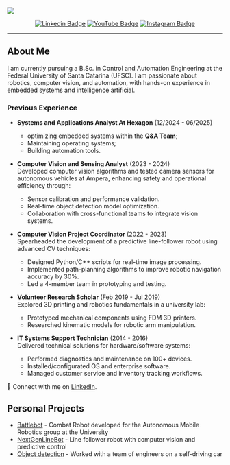 <a href="https://sightytics.com/">
    <img src="https://github.com/santoguiia/santoguiia/assets/44483048/52df2bac-68b5-46a3-87c2-e38a75bfc83d">
</a>

<div align="center" dir="auto">
<p dir="auto"><a href="https://www.linkedin.com/in/santoguiia/" rel="nofollow"><img src="https://camo.githubusercontent.com/63cb2d08dfba7c05012eb640d768bec0ff79cd6fc36dd10c28b2887b4c320640/68747470733a2f2f696d672e736869656c64732e696f2f62616467652f4c696e6b6564496e2d3030373742353f7374796c653d666c61742d737175617265266c6f676f3d4c696e6b6564696e266c6f676f436f6c6f723d7768697465266c696e6b3d68747470733a2f2f7777772e6c696e6b6564696e2e636f6d2f696e2f6361726c6f732d6d656c6f2d646174612d736369656e63652f" alt="Linkedin Badge" data-canonical-src="https://img.shields.io/badge/LinkedIn-0077B5?style=flat-square&amp;logo=Linkedin&amp;logoColor=white&amp;link=https://www.linkedin.com/in/santoguiia/" style="max-width: 100%;"></a>
<a href="https://www.youtube.com/@santoguiia" rel="nofollow"><img src="https://camo.githubusercontent.com/1460be99b5bbd0e44923dd9f40b3b81ee277fbb944113c91be450d30103ee816/68747470733a2f2f696d672e736869656c64732e696f2f62616467652f596f75547562652d4646303030303f7374796c653d666c61742d737175617265266c6f676f3d796f7574756265266c6f676f436f6c6f723d7768697465" alt="YouTube Badge" data-canonical-src="https://img.shields.io/badge/YouTube-FF0000?style=flat-square&amp;logo=youtube&amp;logoColor=white" style="max-width: 100%;"></a>
<a href="https://www.instagram.com/santoguiia" rel="nofollow"><img src="https://camo.githubusercontent.com/1033d27317e49931d4f25e35f3737b7f3f51e7c4de85e6964db64a1c4d3f239c/68747470733a2f2f696d672e736869656c64732e696f2f62616467652f496e7374616772616d2d4534343035463f7374796c653d666c61742d737175617265266c6f676f3d696e7374616772616d266c6f676f436f6c6f723d7768697465" alt="Instagram Badge" data-canonical-src="https://img.shields.io/badge/Instagram-E4405F?style=flat-square&amp;logo=instagram&amp;logoColor=white" style="max-width: 100%;"></a>
</div>

<hr>

## About Me  
I am currently pursuing a B.Sc. in Control and Automation Engineering at the Federal University of Santa Catarina (UFSC). I am passionate about robotics, computer vision, and automation, with hands-on experience in embedded systems and intelligence artificial.


### Previous Experience  
- **Systems and Applications Analyst At Hexagon** (12/2024 - 06/2025)
    - optimizing embedded systems within the **Q&A Team**;
    - Maintaining operating systems;
    - Building automation tools.

- **Computer Vision and Sensing Analyst** (2023 - 2024)  
  Developed computer vision algorithms and tested camera sensors for autonomous vehicles at Ampera, enhancing safety and operational efficiency through:  
  - Sensor calibration and performance validation.  
  - Real-time object detection model optimization.  
  - Collaboration with cross-functional teams to integrate vision systems.  

- **Computer Vision Project Coordinator** (2022 - 2023)  
  Spearheaded the development of a predictive line-follower robot using advanced CV techniques:  
  - Designed Python/C++ scripts for real-time image processing.  
  - Implemented path-planning algorithms to improve robotic navigation accuracy by 30%.  
  - Led a 4-member team in prototyping and testing.

- **Volunteer Research Scholar** (Feb 2019 - Jul 2019)  
  Explored 3D printing and robotics fundamentals in a university lab:  
  - Prototyped mechanical components using FDM 3D printers.
  - Researched kinematic models for robotic arm manipulation.  

- **IT Systems Support Technician** (2014 - 2016)  
  Delivered technical solutions for hardware/software systems:  
  - Performed diagnostics and maintenance on 100+ devices.  
  - Installed/configurated OS and enterprise software.  
  - Managed customer service and inventory tracking workflows.  


🔗 Connect with me on [LinkedIn](https://www.linkedin.com/in/santoguiia/).  


## Personal Projects
<ul dir="auto">
<li><a href="https://github.com/santoguiia/BattleBot">Battlebot</a> -  Combat Robot developed for the Autonomous Mobile Robotics group at the University</li>
<li><a href="https://github.com/santoguiia/NextGenLineBot-CPP/tree/main">NextGenLineBot</a> - Line follower robot with computer vision and predictive control</li>
<li><a href="https://github.com/santoguiia/AmperaRacing-DetecaoCones-FSAE-Autonomo">Object detection</a> - Worked with a team of engineers on a self-driving car</li>
</ul>
